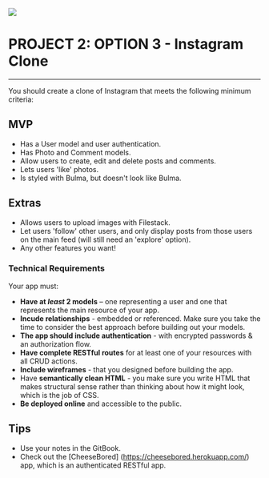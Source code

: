 ![](https://ga-dash.s3.amazonaws.com/production/assets/logo-9f88ae6c9c3871690e33280fcf557f33.png)

# PROJECT 2: OPTION 3 - Instagram Clone

***

You should create a clone of Instagram that meets the following minimum criteria:

## MVP

* Has a User model and user authentication.
* Has Photo and Comment models.
* Allow users to create, edit and delete posts and comments.
* Lets users 'like' photos.
* Is styled with Bulma, but doesn't look like Bulma.

## Extras

* Allows users to upload images with Filestack.
* Let users 'follow' other users, and only display posts from those users on the main feed (will still need an 'explore' option).
* Any other features you want!

### Technical Requirements

Your app must:

* **Have at _least_ 2 models** – one representing a user and one that represents the main resource of your app.
* **Incude relationships** - embedded or referenced. Make sure you take the time to consider the best approach before building out your models.
* **The app should include authentication** - with encrypted passwords & an authorization flow.
* **Have complete RESTful routes** for at least one of your resources with all CRUD actions.
* **Include wireframes** - that you designed before building the app.
* Have **semantically clean HTML** - you make sure you write HTML that makes structural sense rather than thinking about how it might look, which is the job of CSS.
* **Be deployed online** and accessible to the public.

## Tips

* Use your notes in the GitBook.
* Check out the [CheeseBored] (https://cheesebored.herokuapp.com/) app, which is an authenticated RESTful app.
